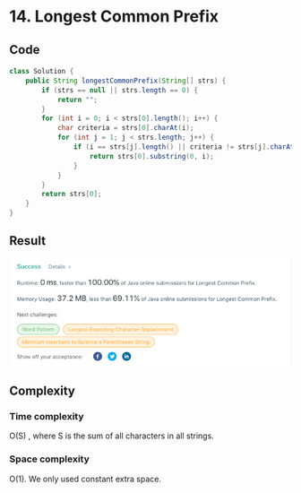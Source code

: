 # 14. Longest Common Prefix
## Code
```java
class Solution {
    public String longestCommonPrefix(String[] strs) {
        if (strs == null || strs.length == 0) {
            return "";
        }
        for (int i = 0; i < strs[0].length(); i++) {
            char criteria = strs[0].charAt(i);
            for (int j = 1; j < strs.length; j++) {
                if (i == strs[j].length() || criteria != strs[j].charAt(i)) {
                    return strs[0].substring(0, i);
                }
            }
        }
        return strs[0];
    }
}
```
## Result
![img.png](img.png)

## Complexity
### Time complexity
O(S) , where S is the sum of all characters in all strings.
### Space complexity
O(1). We only used constant extra space.